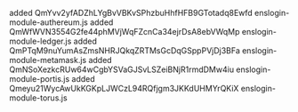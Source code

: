 added QmYvv2yfADZhLYgBvVBKvSPhzbuHhfHFB9GTotadq8Ewfd enslogin-module-authereum.js
added QmWfWVN3554G2fe44phMVjWqFZcnCa34ejrDsA8ebVWqMp enslogin-module-ledger.js
added QmPTqM9nuYumAsZmsNHRJQkqZRTMsGcDqGSppPVjDj3BFa enslogin-module-metamask.js
added QmNSoXezkcRUw64wCgbYSVaGJSvLSZeiBNjR1rmdDMw4iu enslogin-module-portis.js
added Qmeyu21WycAwUkKGKpLJWCzL94RQfjgm3JKKdUHMYrQKiX enslogin-module-torus.js



